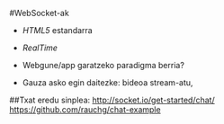 #WebSocket-ak

* *HTML5* estandarra

* *RealTime* 

* Webgune/app garatzeko paradigma berria?

* Gauza asko egin daitezke: bideoa stream-atu,

##Txat eredu sinplea:
<http://socket.io/get-started/chat/>
<https://github.com/rauchg/chat-example>